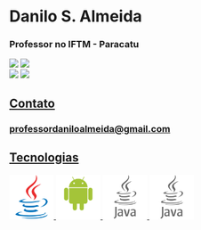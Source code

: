 <h1>Danilo S. Almeida</h1>
<h3>Professor no IFTM - Paracatu</h3>
<div style="display: inline_block">
<img height="180em" src="https://github-readme-stats.vercel.app/api?username=dsalinux&show_icons=true&theme=tokyonight"/>
<img height="180em" src="https://github-readme-stats.vercel.app/api/top-langs/?username=dsalinux&layout=compact&theme=tokyonight"/>
</div>
<div style="display: inline_block">
<a href="https://youtube.com/professordaniloalmeida"><img src="https://img.shields.io/badge/YouTube-FF0000?style=for-the-badge&logo=youtube&logoColor=white"/></a>
<a href="https://instagram.com/professordaniloalmeida"><img src="https://img.shields.io/badge/Instagram-E4405F?style=for-the-badge&logo=instagram&logoColor=white"/>
</div>
<div style="display: inline_block">
  <h2>Contato</h2>
  <h3>professordaniloalmeida@gmail.com</h3>
</div>
<div style="display: inline_block">
  <h2>Tecnologias</h2>
  
  <img src="java-original.svg" height="80em"/>
  <img src="android-original-wordmark.svg" height="80em"/>
  <img src="java-plain-wordmark.svg" height="80em"/>
  <img src="java-plain-wordmark.svg" height="80em"/>
</div>
